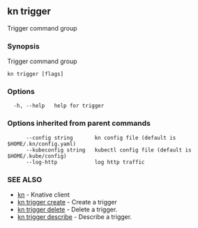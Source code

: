 ## kn trigger

Trigger command group

### Synopsis

Trigger command group

```
kn trigger [flags]
```

### Options

```
  -h, --help   help for trigger
```

### Options inherited from parent commands

```
      --config string       kn config file (default is $HOME/.kn/config.yaml)
      --kubeconfig string   kubectl config file (default is $HOME/.kube/config)
      --log-http            log http traffic
```

### SEE ALSO

* [kn](kn.md)	 - Knative client
* [kn trigger create](kn_trigger_create.md)	 - Create a trigger
* [kn trigger delete](kn_trigger_delete.md)	 - Delete a trigger.
* [kn trigger describe](kn_trigger_describe.md)	 - Describe a trigger.


